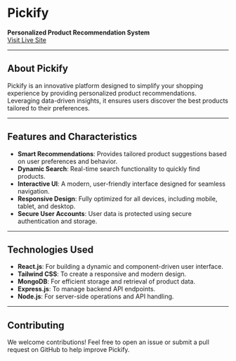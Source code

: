 # **Pickify**

**Personalized Product Recommendation System**  
[Visit Live Site](https://pickify-live-site-url.com)

---

## **About Pickify**

Pickify is an innovative platform designed to simplify your shopping experience by providing personalized product recommendations. Leveraging data-driven insights, it ensures users discover the best products tailored to their preferences.

---

## **Features and Characteristics**

- **Smart Recommendations**: Provides tailored product suggestions based on user preferences and behavior.
- **Dynamic Search**: Real-time search functionality to quickly find products.
- **Interactive UI**: A modern, user-friendly interface designed for seamless navigation.
- **Responsive Design**: Fully optimized for all devices, including mobile, tablet, and desktop.
- **Secure User Accounts**: User data is protected using secure authentication and storage.

---

## **Technologies Used**

- **React.js**: For building a dynamic and component-driven user interface.
- **Tailwind CSS**: To create a responsive and modern design.
- **MongoDB**: For efficient storage and retrieval of product data.
- **Express.js**: To manage backend API endpoints.
- **Node.js**: For server-side operations and API handling.

---

## **Contributing**

We welcome contributions! Feel free to open an issue or submit a pull request on GitHub to help improve Pickify.



